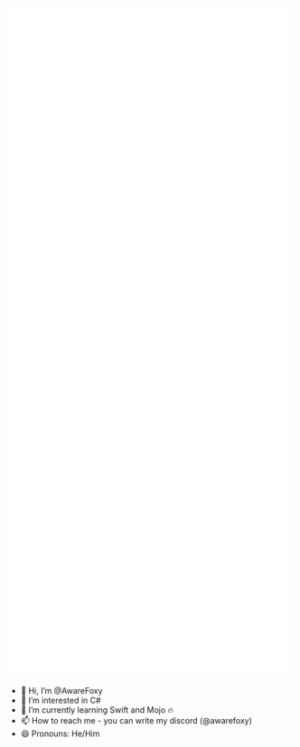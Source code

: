 ![](https://raw.githubusercontent.com/awarefoxy/gh-stats/master/generated/overview.svg#gh-dark-mode-only)
![](https://raw.githubusercontent.com/awarefoxy/gh-stats/master/generated/overview.svg#gh-light-mode-only)
![](https://raw.githubusercontent.com/awarefoxy/gh-stats/master/generated/languages.svg#gh-dark-mode-only)
![](https://raw.githubusercontent.com/awarefoxy/gh-stats/master/generated/languages.svg#gh-light-mode-only)

- 👋 Hi, I’m @AwareFoxy
- 👀 I’m interested in C#
- 🌱 I’m currently learning Swift and Mojo :fire:
- 📫 How to reach me - you can write my discord (@awarefoxy)
- 😄 Pronouns: He/Him

<!---
AwareFoxy/AwareFoxy is a ✨ special ✨ repository because its `README.md` (this file) appears on your GitHub profile.
You can click the Preview link to take a look at your changes.
--->

